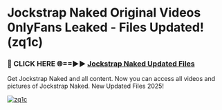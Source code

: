 # Jockstrap Naked Original Videos 0nlyFans Leaked - Files Updated! (zq1c)

<h3>🔴 CLICK HERE 🌐==►► <a href="https://tinyurl.com/up5wt9bj" rel="nofollow">Jockstrap Naked Updated Files</a></h3>

Get Jockstrap Naked and all content. Now you can access all videos and pictures of Jockstrap Naked. New Updated Files 2025!

[![zq1c](https://i.imgur.com/ABiUzMV.gif)](https://tinyurl.com/up5wt9bj)
